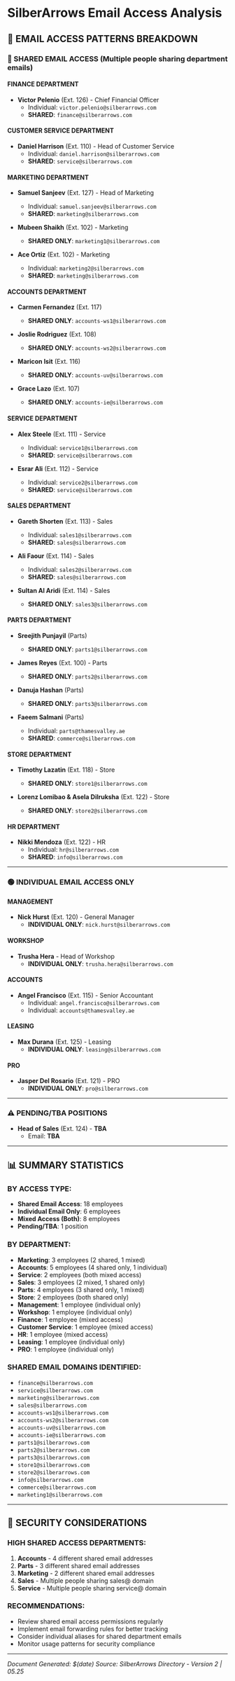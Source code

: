# SilberArrows Email Access Analysis

## 📧 EMAIL ACCESS PATTERNS BREAKDOWN

### 🔴 SHARED EMAIL ACCESS (Multiple people sharing department emails)

#### **FINANCE DEPARTMENT**
- **Victor Pelenio** (Ext. 126) - Chief Financial Officer
  - Individual: `victor.pelenio@silberarrows.com`
  - **SHARED**: `finance@silberarrows.com`

#### **CUSTOMER SERVICE DEPARTMENT**
- **Daniel Harrison** (Ext. 110) - Head of Customer Service
  - Individual: `daniel.harrison@silberarrows.com`
  - **SHARED**: `service@silberarrows.com`

#### **MARKETING DEPARTMENT**
- **Samuel Sanjeev** (Ext. 127) - Head of Marketing
  - Individual: `samuel.sanjeev@silberarrows.com`
  - **SHARED**: `marketing@silberarrows.com`

- **Mubeen Shaikh** (Ext. 102) - Marketing
  - **SHARED ONLY**: `marketing1@silberarrows.com`

- **Ace Ortiz** (Ext. 102) - Marketing
  - Individual: `marketing2@silberarrows.com`
  - **SHARED**: `marketing@silberarrows.com`

#### **ACCOUNTS DEPARTMENT**
- **Carmen Fernandez** (Ext. 117)
  - **SHARED ONLY**: `accounts-ws1@silberarrows.com`

- **Joslie Rodriguez** (Ext. 108)
  - **SHARED ONLY**: `accounts-ws2@silberarrows.com`

- **Maricon Isit** (Ext. 116)
  - **SHARED ONLY**: `accounts-uv@silberarrows.com`

- **Grace Lazo** (Ext. 107)
  - **SHARED ONLY**: `accounts-ie@silberarrows.com`

#### **SERVICE DEPARTMENT**
- **Alex Steele** (Ext. 111) - Service
  - Individual: `service1@silberarrows.com`
  - **SHARED**: `service@silberarrows.com`

- **Esrar Ali** (Ext. 112) - Service
  - Individual: `service2@silberarrows.com`
  - **SHARED**: `service@silberarrows.com`

#### **SALES DEPARTMENT**
- **Gareth Shorten** (Ext. 113) - Sales
  - Individual: `sales1@silberarrows.com`
  - **SHARED**: `sales@silberarrows.com`

- **Ali Faour** (Ext. 114) - Sales
  - Individual: `sales2@silberarrows.com`
  - **SHARED**: `sales@silberarrows.com`

- **Sultan Al Aridi** (Ext. 114) - Sales
  - **SHARED ONLY**: `sales3@silberarrows.com`

#### **PARTS DEPARTMENT**
- **Sreejith Punjayil** (Parts)
  - **SHARED ONLY**: `parts1@silberarrows.com`

- **James Reyes** (Ext. 100) - Parts
  - **SHARED ONLY**: `parts2@silberarrows.com`

- **Danuja Hashan** (Parts)
  - **SHARED ONLY**: `parts3@silberarrows.com`

- **Faeem Salmani** (Parts)
  - Individual: `parts@thamesvalley.ae`
  - **SHARED**: `commerce@silberarrows.com`

#### **STORE DEPARTMENT**
- **Timothy Lazatin** (Ext. 118) - Store
  - **SHARED ONLY**: `store1@silberarrows.com`

- **Lorenz Lomibao & Asela Dilruksha** (Ext. 122) - Store
  - **SHARED ONLY**: `store2@silberarrows.com`

#### **HR DEPARTMENT**
- **Nikki Mendoza** (Ext. 122) - HR
  - Individual: `hr@silberarrows.com`
  - **SHARED**: `info@silberarrows.com`

---

### 🟢 INDIVIDUAL EMAIL ACCESS ONLY

#### **MANAGEMENT**
- **Nick Hurst** (Ext. 120) - General Manager
  - **INDIVIDUAL ONLY**: `nick.hurst@silberarrows.com`

#### **WORKSHOP**
- **Trusha Hera** - Head of Workshop
  - **INDIVIDUAL ONLY**: `trusha.hera@silberarrows.com`

#### **ACCOUNTS**
- **Angel Francisco** (Ext. 115) - Senior Accountant
  - Individual: `angel.francisco@silberarrows.com`
  - Individual: `accounts@thamesvalley.ae`

#### **LEASING**
- **Max Durana** (Ext. 125) - Leasing
  - **INDIVIDUAL ONLY**: `leasing@silberarrows.com`

#### **PRO**
- **Jasper Del Rosario** (Ext. 121) - PRO
  - **INDIVIDUAL ONLY**: `pro@silberarrows.com`

---

### ⚠️ PENDING/TBA POSITIONS

- **Head of Sales** (Ext. 124) - **TBA**
  - Email: **TBA**

---

## 📊 SUMMARY STATISTICS

### **BY ACCESS TYPE:**
- **Shared Email Access**: 18 employees
- **Individual Email Only**: 6 employees
- **Mixed Access (Both)**: 8 employees
- **Pending/TBA**: 1 position

### **BY DEPARTMENT:**
- **Marketing**: 3 employees (2 shared, 1 mixed)
- **Accounts**: 5 employees (4 shared only, 1 individual)
- **Service**: 2 employees (both mixed access)
- **Sales**: 3 employees (2 mixed, 1 shared only)
- **Parts**: 4 employees (3 shared only, 1 mixed)
- **Store**: 2 employees (both shared only)
- **Management**: 1 employee (individual only)
- **Workshop**: 1 employee (individual only)
- **Finance**: 1 employee (mixed access)
- **Customer Service**: 1 employee (mixed access)
- **HR**: 1 employee (mixed access)
- **Leasing**: 1 employee (individual only)
- **PRO**: 1 employee (individual only)

### **SHARED EMAIL DOMAINS IDENTIFIED:**
- `finance@silberarrows.com`
- `service@silberarrows.com`
- `marketing@silberarrows.com`
- `sales@silberarrows.com`
- `accounts-ws1@silberarrows.com`
- `accounts-ws2@silberarrows.com`
- `accounts-uv@silberarrows.com`
- `accounts-ie@silberarrows.com`
- `parts1@silberarrows.com`
- `parts2@silberarrows.com`
- `parts3@silberarrows.com`
- `store1@silberarrows.com`
- `store2@silberarrows.com`
- `info@silberarrows.com`
- `commerce@silberarrows.com`
- `marketing1@silberarrows.com`

---

## 🚨 SECURITY CONSIDERATIONS

### **HIGH SHARED ACCESS DEPARTMENTS:**
1. **Accounts** - 4 different shared email addresses
2. **Parts** - 3 different shared email addresses
3. **Marketing** - 2 different shared email addresses
4. **Sales** - Multiple people sharing sales@ domain
5. **Service** - Multiple people sharing service@ domain

### **RECOMMENDATIONS:**
- Review shared email access permissions regularly
- Implement email forwarding rules for better tracking
- Consider individual aliases for shared department emails
- Monitor usage patterns for security compliance

---

*Document Generated: $(date)*
*Source: SilberArrows Directory - Version 2 | 05.25*
